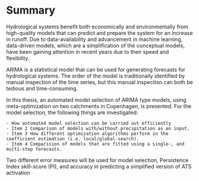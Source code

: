 # Summary

Hydrological systems benefit both economically and environmentally from high-quality models that can predict and prepare the system for an increase in runoff. Due to data-availability and advancement in machine learning, data-driven models, which are a  simplification of the conceptual models, have been gaining attention in recent years due to their speed and flexibility.

ARIMA is a statistical model that can be used for generating forecasts for hydrological systems. The order of the model is traditionally identified by manual inspection of the time series, but this manual inspection can both be tedious and time-consuming.

In this thesis, an automated model selection of ARIMA type models, using meta-optimization on two catchments in Copenhagen, is presented. 
For the model selection, the following things are investigated:


	- How automated model selection can be carried out efficiently
	- Item 2 Comparison of models with/without precipitation as an input.
	- Item 3 How different optimization algorithms perform in the coefficient estimation (i.e. local/global-search).
	- Item 4 Comparision of models that are fitted using a single-, and multi-step forecasts.


Two different error measures will be used for model selection, Persistence Index skill-score (PI),  and accuracy in predicting a simplified version of ATS activation 

